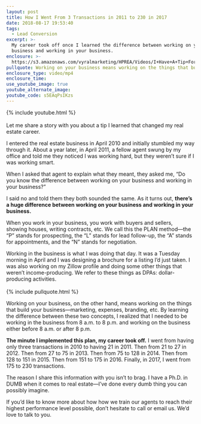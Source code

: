 ```yaml
---
layout: post
title: How I Went From 3 Transactions in 2011 to 230 in 2017
date: 2018-08-17 19:53:40
tags:
  - Lead Conversion
excerpt: >-
  My career took off once I learned the difference between working on your
  business and working in your business.
enclosure: >-
  https://s3.amazonaws.com/vyralmarketing/HPREA/Videos/I+Have+A+Tip+For+You+-+Charlotte+Real+Estate+Agent.mp4
pullquote: Working on your business means working on the things that build your business
enclosure_type: video/mp4
enclosure_time:
use_youtube_image: true
youtube_alternate_image:
youtube_code: s5EAqPsIKzs
---
```


{% include youtube.html %}<br><br>Let me share a story with you about a tip I learned that changed my real estate career.

I entered the real estate business in April 2010 and initially stumbled my way through it. About a year later, in April 2011, a fellow agent swung by my office and told me they noticed I was working hard, but they weren’t sure if I was working smart.

When I asked that agent to explain what they meant, they asked me, “Do you know the difference between working on your business and working in your business?”

I said no and told them they both sounded the same. As it turns out, **there’s a huge difference between working on your business and working in your business.**

When you work in your business, you work with buyers and sellers, showing houses, writing contracts, etc. We call this the PLAN method—the “P” stands for prospecting, the “L” stands for lead follow-up, the “A” stands for appointments, and the “N” stands for negotiation.

Working in the business is what I was doing that day. It was a Tuesday morning in April and I was designing a brochure for a listing I’d just taken. I was also working on my Zillow profile and doing some other things that weren’t income-producing. We refer to these things as DPAs: dollar-producing activities.<br><br>{% include pullquote.html %}

Working on your business, on the other hand, means working on the things that build your business—marketing, expenses, branding, etc. By learning the difference between these two concepts, I realized that I needed to be working in the business from 8 a.m. to 8 p.m. and working on the business either before 8 a.m. or after 8 p.m.

**The minute I implemented this plan, my career took off.** I went from having only three transactions in 2010 to having 21 in 2011. Then from 21 to 27 in 2012. Then from 27 to 75 in 2013. Then from 75 to 128 in 2014. Then from 128 to 151 in 2015. Then from 151 to 175 in 2016. Finally, in 2017, I went from 175 to 230 transactions.

The reason I share this information with you isn’t to brag. I have a Ph.D. in DUMB when it comes to real estate—I’ve done every dumb thing you can possibly imagine.

If you’d like to know more about how how we train our agents to reach their highest performance level possible, don’t hesitate to call or email us. We’d love to talk to you.

&nbsp;